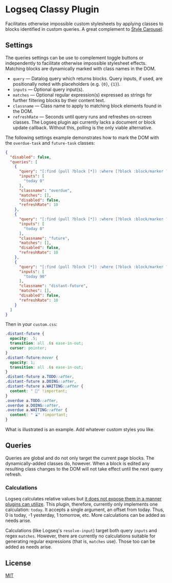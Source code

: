 # Logseq Classy Plugin

Facilitates otherwise impossible custom stylesheets by applying classes to blocks identified in custom queries.  A great complement to [Style Carousel](https://github.com/mlanza/logseq-style-carousel).

## Settings

The queries settings can be use to complement toggle buttons or independently to facilitate otherwise impossible stylesheet effects.  Matching blocks are dynamically marked with class names in the DOM.

* `query` — Datalog query which returns blocks.  Query inputs, if used, are positionally noted with placeholders (e.g.  `{0}`, `{1}`).
* `inputs` — Optional query input(s).
* `matches` — Optional regular expression(s) expressed as strings for further filtering blocks by their content text.
* `classname` — Class name to apply to matching block elements found in the DOM.
* `refreshRate` — Seconds until query runs and refreshes on-screen classes.  The Logseq plugin api currently lacks a document or block update callback.  Without this, polling is the only viable alternative.

The following settings example demonstrates how to mark the DOM with the `overdue-task` and `future-task` classes:

```json
{
  "disabled": false,
  "queries": [
    {
      "query": "[:find (pull ?block [*]) :where [?block :block/marker ?marker] [(contains? #{\"TODO\",\"DOING\"} ?marker)] (or [?block :block/scheduled ?d] [?block :block/deadline ?d]) [(< ?d {0})]]",
      "inputs": [
        "today 0"
      ],
      "classname": "overdue",
      "matches": [],
      "disabled": false,
      "refreshRate": 10
    },
    {
      "query": "[:find (pull ?block [*]) :where [?block :block/marker ?marker] [(contains? #{\"TODO\",\"DOING\"} ?marker)] (or [?block :block/scheduled ?d] [?block :block/deadline ?d]) [(> ?d {0})]]",
      "inputs": [
        "today 0"
      ],
      "classname": "future",
      "matches": [],
      "disabled": false,
      "refreshRate": 10
    },
    {
      "query": "[:find (pull ?block [*]) :where [?block :block/marker ?marker] [(contains? #{\"TODO\",\"DOING\"} ?marker)] (or [?block :block/scheduled ?d] [?block :block/deadline ?d]) [(> ?d {0})]]",
      "inputs": [
        "today 90"
      ],
      "classname": "distant-future",
      "matches": [],
      "disabled": false,
      "refreshRate": 10
    }
  ]
}
```
Then in your `custom.css`:

```css
.distant-future {
  opacity: .5;
  transition: all .6s ease-in-out;
  cursor: pointer;
}
.distant-future:hover {
  opacity: 1;
  transition: all .6s ease-in-out;
}
.distant-future a.TODO::after,
.distant-future a.DOING::after,
.distant-future a.WAITING::after {
  content: " 🔮" !important;
}
.overdue a.TODO::after,
.overdue a.DOING::after,
.overdue a.WAITING::after {
  content: " ⌛" !important;
}
```

What is illustrated is an example.  Add whatever custom styles you like.

## Queries
Queries are global and do not only target the current page blocks.  The dynamically-added classes do, however.  When a block is edited any resulting class changes to the DOM will not take effect until the next query refresh.

### Calculations
Logseq calculates relative values but [it does not expose them in a manner plugins can utilize](https://discuss.logseq.com/t/support-relative-values-e-g-resolve-input-in-plugin-queries/6010).  This plugin, therefore, currently only implements one calculation: `today`.  It accepts a single argument, an offset from today.  Thus, 0 is today, -1 yesterday, 1 tomorrow, etc.  More calculations can be added as needs arise.

Calculations (like Logseq's `resolve-input`) target both query `inputs` and regex `matches`.  However, there are currently no calculations suitable for generating regular expressions (that is, `matches` use).  Those too can be added as needs arise.

## License
[MIT](./LICENSE.md)
